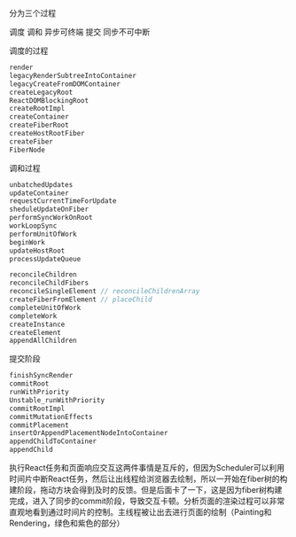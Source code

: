 分为三个过程

调度
调和 异步可终端
提交 同步不可中断


调度的过程

```javascript
render
legacyRenderSubtreeIntoContainer
legacyCreateFromDOMContainer
createLegacyRoot
ReactDOMBlockingRoot
createRootImpl
createContainer
createFiberRoot
createHostRootFiber
createFiber
FiberNode
```

调和过程
```javascript
unbatchedUpdates
updateContainer
requestCurrentTimeForUpdate
sheduleUpdateOnFiber
performSyncWorkOnRoot
workLoopSync
performUnitOfWork
beginWork
updateHostRoot
processUpdateQueue

reconcileChildren
reconcileChildFibers
reconcileSingleElement // reconcileChildrenArray
createFiberFromElement // placeChild
completeUnitOfWork
completeWork
createInstance
createElement
appendAllChildren
```
提交阶段
```javascript
finishSyncRender
commitRoot
runWithPriority
Unstable_runWithPriority
commitRootImpl
commitMutationEffects
commitPlacement
insertOrAppendPlacementNodeIntoContainer
appendChildToContainer
appendChild
```
执行React任务和页面响应交互这两件事情是互斥的，但因为Scheduler可以利用时间片中断React任务，然后让出线程给浏览器去绘制，所以一开始在fiber树的构建阶段，拖动方块会得到及时的反馈。但是后面卡了一下，这是因为fiber树构建完成，进入了同步的commit阶段，导致交互卡顿。分析页面的渲染过程可以非常直观地看到通过时间片的控制。主线程被让出去进行页面的绘制（Painting和Rendering，绿色和紫色的部分）
